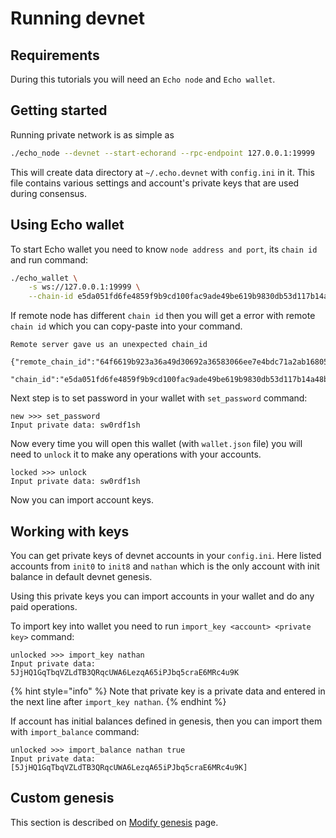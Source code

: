 # Running devnet
## Requirements
During this tutorials you will need an `Echo node` and `Echo wallet`.

## Getting started
Running private network is as simple as

```bash
./echo_node --devnet --start-echorand --rpc-endpoint 127.0.0.1:19999
```

This will create data directory at `~/.echo.devnet` with `config.ini` in it. This file contains various settings and account's private keys that are used during consensus.

## Using Echo wallet
To start Echo wallet you need to know `node address and port`, its `chain id` and run command:
```bash
./echo_wallet \
    -s ws://127.0.0.1:19999 \
    --chain-id e5da051fd6fe4859f9b9cd100fac9ade49be619b9830db53d117b14a48b3931b
```

If remote node has different `chain id` then you will get a error with remote `chain id` which you can copy-paste into your command.
```
Remote server gave us an unexpected chain_id
    {"remote_chain_id":"64f6619b923a36a49d30692a36583066ee7e4bdc71a2ab16805e085eb76bfe0e",
     "chain_id":"e5da051fd6fe4859f9b9cd100fac9ade49be619b9830db53d117b14a48b3931b"}
```

Next step is to set password in your wallet with `set_password` command:
```
new >>> set_password
Input private data: sw0rdf1sh
```

Now every time you will open this wallet (with `wallet.json` file) you will need to `unlock` it to make any operations with your accounts. 
```
locked >>> unlock
Input private data: sw0rdf1sh
```

Now you can import account keys.

## Working with keys
You can get private keys of devnet accounts in your `config.ini`. Here listed accounts from `init0` to `init8` and `nathan` which is the only account with init balance in default devnet genesis.

Using this private keys you can import accounts in your wallet and do any paid operations.

To import key into wallet you need to run `import_key <account> <private key>` command:
```
unlocked >>> import_key nathan
Input private data: 5JjHQ1GqTbqVZLdTB3QRqcUWA6LezqA65iPJbq5craE6MRc4u9K
```

{% hint style="info" %}
Note that private key is a private data and entered in the next line after `import_key nathan`.
{% endhint %}

If account has initial balances defined in genesis, then you can import them with `import_balance` command:
```
unlocked >>> import_balance nathan true
Input private data: [5JjHQ1GqTbqVZLdTB3QRqcUWA6LezqA65iPJbq5craE6MRc4u9K]
```

## Custom genesis
This section is described on [Modify genesis](modify-genesis.md) page.